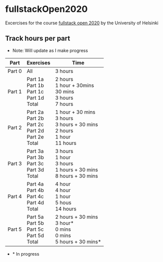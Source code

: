 # fullstackOpen2020

Excercises for the course [fullstack open 2020](https://fullstackopen.com/en/) by the University of Helsinki

## Track hours per part

-   Note: Will update as I make progress

| Part   | Exercises                                                    | Time                                                                              |
| ------ | ------------------------------------------------------------ | --------------------------------------------------------------------------------- |
| Part 0 | All                                                          | 3 hours                                                                           |
| Part 1 | Part 1a<br>Part 1b<br>Part 1c<br>Part 1d<br>Total            | 2 hours<br>1 hour + 30mins<br>30 mins<br>3 hours<br>7 hours                       |
| Part 2 | Part 2a<br>Part 2b<br>Part 2c<br>Part 2d<br>Part 2e<br>Total | 1 hour + 30 mins<br>3 hours<br>3 hours + 30 mins<br>2 hours<br>1 hour<br>11 hours |
| Part 3 | Part 3a<br>Part 3b<br>Part 3c<br>Part 3d<br>Total            | 3 hours<br>1 hour<br>3 hours<br>1 hours + 30 mins<br>8 hours + 30 mins            |
| Part 4 | Part 4a<br>Part 4b<br>Part 4c<br>Part 4d<br>Total            | 4 hour<br>4 hour<br>1 hour<br>5 hous<br>14 hours                                  |
| Part 5 | Part 5a<br>Part 5b<br>Part 5c<br>Part 5d<br>Total            | 2 hours + 30 mins<br>3 hour\*<br>0 mins<br>0 mins<br>5 hours + 30 mins\*          |

-   \* In progress
